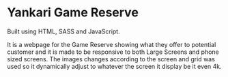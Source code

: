 # Yankari Game Reserve

Built using HTML, SASS and JavaScript.

It is a webpage for the Game Reserve showing what they offer to potential customer and it is made to be responsive to both Large Screens and phone sized screens. The images changes according to the screen and grid was used so it dynamically adjust to whatever the screen it display be it even 4k.

